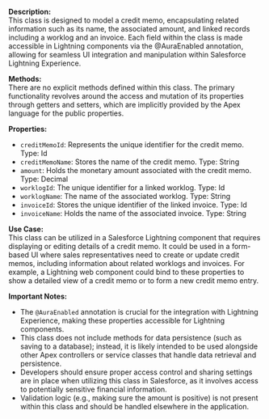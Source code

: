 **Description:**  
This class is designed to model a credit memo, encapsulating related information such as its name, the associated amount, and linked records including a worklog and an invoice. Each field within the class is made accessible in Lightning components via the @AuraEnabled annotation, allowing for seamless UI integration and manipulation within Salesforce Lightning Experience.

**Methods:**  
There are no explicit methods defined within this class. The primary functionality revolves around the access and mutation of its properties through getters and setters, which are implicitly provided by the Apex language for the public properties.

**Properties:**

- `creditMemoId`: Represents the unique identifier for the credit memo. Type: Id
- `creditMemoName`: Stores the name of the credit memo. Type: String
- `amount`: Holds the monetary amount associated with the credit memo. Type: Decimal
- `worklogId`: The unique identifier for a linked worklog. Type: Id
- `worklogName`: The name of the associated worklog. Type: String
- `invoiceId`: Stores the unique identifier of the linked invoice. Type: Id
- `invoiceName`: Holds the name of the associated invoice. Type: String

**Use Case:**  
This class can be utilized in a Salesforce Lightning component that requires displaying or editing details of a credit memo. It could be used in a form-based UI where sales representatives need to create or update credit memos, including information about related worklogs and invoices. For example, a Lightning web component could bind to these properties to show a detailed view of a credit memo or to form a new credit memo entry.

**Important Notes:**  

- The `@AuraEnabled` annotation is crucial for the integration with Lightning Experience, making these properties accessible for Lightning components.
- This class does not include methods for data persistence (such as saving to a database); instead, it is likely intended to be used alongside other Apex controllers or service classes that handle data retrieval and persistence.
- Developers should ensure proper access control and sharing settings are in place when utilizing this class in Salesforce, as it involves access to potentially sensitive financial information.
- Validation logic (e.g., making sure the amount is positive) is not present within this class and should be handled elsewhere in the application.